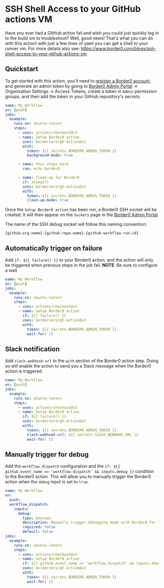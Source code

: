 # SSH Shell Access to your GitHub actions VM

Have you ever had a GitHub action fail and wish you could just quickly log in to the build vm to troubleshoot? Well, good news! That's what you can do with this action! with just a few lines of yaml you can get a shell to your runner vm.
For more details also see: https://www.border0.com/blogs/ssh-shell-access-to-your-github-actions-vm

## Quickstart

To get started with this action, you'll need to [register a Border0 account](https://portal.border0.com/register), and generate an admin token
by going to [Border0 Admin Portal](https://portal.border0.com) -> Organization Settings -> Access Tokens, create a token in `Admin` permission groups,
and then add the token in your GitHub repository's secrets.

```yaml
name: My Workflow
on: [push]
jobs:
  example:
    runs-on: ubuntu-latest
    steps:
      - uses: actions/checkout@v3
      - name: Setup Border0 action
        uses: borderzero/gh-action@v2
        with:
          token: ${{ secrets.BORDER0_ADMIN_TOKEN }}
          background-mode: true

      - name: Your steps here
        run: echo border0

      - name: Clean-up for Border0
        if: always()
        uses: borderzero/gh-action@v2
        with:
          token: ${{ secrets.BORDER0_ADMIN_TOKEN }}
          clean-up-mode: true
```

Once the `Setup Border0 action` has been run, a Border0 SSH socket will be created. It will then appear on the `Sockets` page
in the [Border0 Admin Portal](https://portal.border0.com).

The name of the SSH debug socket will follow this naming convention:

```
{github-org-name}-{github-repo-name}-{github-workflow-run-id}
```

## Automatically trigger on failure

Add `if: ${{ failure() }}` to your Border0 action, and the action will only be triggered when previous steps in the job fail.
**NOTE**: Be sure to configure a wait


```yaml
name: My Workflow
on: [push]
jobs:
  example:
    runs-on: ubuntu-latest
    steps:
      - uses: actions/checkout@v3
      - name: Setup Border0 action
        if: ${{ failure() }}
        uses: borderzero/gh-action@v2
        with:
          token: ${{ secrets.BORDER0_ADMIN_TOKEN }}
          wait-for: 15
```

## Slack notification

Add `slack-webhook-url` to the `with` section of the Border0 action step. Doing so will enable the action to send
you a Slack message when the Border0 action is triggered.

```yaml
name: My Workflow
on: [push]
jobs:
  example:
    runs-on: ubuntu-latest
    steps:
      - uses: actions/checkout@v3
      - name: Setup Border0 action
        if: ${{ failure() }}
        uses: borderzero/gh-action@v2
        with:
          token: ${{ secrets.BORDER0_ADMIN_TOKEN }}
          slack-webhook-url: ${{ secrets.SLACK_WEBHOOK_URL }}
          wait-for: 15
```

## Manually trigger for debug

Add the `workflow_dispatch` configuration and the `if: ${{ github.event_name == 'workflow_dispatch' && inputs.debug }}`
condition to the Border0 action. This will allow you to manually trigger the Border0 action when the `debug` input is set to `true`.

```yaml
name: My Workflow
on:
  push:
  workflow_dispatch:
    inputs:
      debug:
        type: boolean
        description: Manually trigger debugging mode with Border0 for the GitHub workflow run
        required: false
        default: false
jobs:
  example:
    runs-on: ubuntu-latest
    steps:
      - uses: actions/checkout@v3
      - name: Setup Border0 action
        if: ${{ github.event_name == 'workflow_dispatch' && inputs.debug }}
        uses: borderzero/gh-action@v2
        with:
          token: ${{ secrets.BORDER0_ADMIN_TOKEN }}
          wait-for: 15
```
